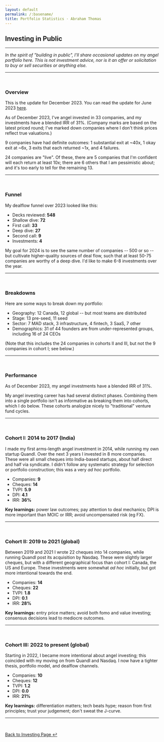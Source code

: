 ```yaml
---
layout: default
permalink: /:basename/
title: Portfolio Statistics · Abraham Thomas
---
```


## Investing in Public

----

*In the spirit of "building in public", I'll share occasional updates on my angel portfolio here.  This is not investment advice, nor is it an offer or solicitation to buy or sell securities or anything else.*

---

<br/>

### Overview

This is the update for December 2023.  You can read the update for June 2023 [here](/portfolio-statistics-2023-06).

As of December 2023, I've angel invested in 33 companies, and my investments have a blended IRR of 31%. (Company marks are based on the latest priced round; I've marked down companies where I don't think prices reflect true valuations.)

9 companies have had definite outcomes: 1 substantial exit at ~40x, 1 okay exit at ~6x, 3 exits that each returned ~1x, and 4 failures.

24 companies are "live".  Of these, there are 5 companies that I'm confident will each return at least 10x; there are 6 others that I am pessimistic about; and it's too early to tell for the remaining 13.


---

<br/>

### Funnel

My dealflow funnel over 2023 looked like this:

* Decks reviewed: **548**
* Shallow dive: **72**
* First call: **33**
* Deep dive: **27**
* Second call: **9**
* Investments: **4** 

My goal for 2024 is to see the same number of companies -- 500 or so -- but cultivate higher-quality sources of deal flow, such that at least 50-75 companies are worthy of a deep dive. I'd like to make 6-8 investments over the year.


---

<br/>


### Breakdowns

Here are some ways to break down my portfolio:

* Geography: 12 Canada, 12 global -- but most teams are distributed 
* Stage: 13 pre-seed, 11 seed 
* Sector: 7 MAD stack, 3 infrastructure, 4 fintech, 3 SaaS, 7 other
* Demographics: 31 of 44 founders are from under-represented groups, including 16 of 24 CEOs

(Note that this includes the 24 companies in cohorts II and III, but not the 9 companies in cohort I; see below.)

---

<br/>


### Performance

As of December 2023, my angel investments have a blended IRR of 31%.  

My angel investing career has had several distinct phases.  Combining them into a single portfolio isn't as informative as breaking them into cohorts, which I do below.  These cohorts analogize nicely to "traditional" venture fund cycles.

----

<br/>


### Cohort I: 2014 to 2017 (India)

I made my first arms-length angel investment in 2014, while running my own startup Quandl.  Over the next 3 years I invested in 8 more companies.  These were all small cheques into India-based startups, about half direct and half via syndicate.  I didn't follow any systematic strategy for selection or portfolio construction; this was a very *ad hoc* portfolio.  

* Companies: **9**  
* Cheques: **14**  
* TVPI: **5.9**  
* DPI: **4.1**  
* IRR: **36%**  

**Key learnings:** power law outcomes; pay attention to deal mechanics; DPI is more important than MOIC or IRR; avoid uncompensated risk (eg FX).


----

<br/>


### Cohort II: 2019 to 2021 (global)

Between 2019 and 2021 I wrote 22 cheques into 14 companies, while running Quandl post its acquisition by Nasdaq.  These were slightly larger cheques, but with a different geographical focus than cohort I: Canada, the US and Europe.  These investments were somewhat *ad hoc* initially, but got more intentional towards the end.

* Companies: **14**  
* Cheques: **22**  
* TVPI: **1.8**  
* DPI: **0.1**  
* IRR: **28%**  

**Key learnings:** entry price matters; avoid both fomo and value investing; consensus decisions lead to mediocre outcomes.  

----

<br/>

### Cohort III: 2022 to present (global)

Starting in 2022, I became more intentional about angel investing; this coincided with my moving on from Quandl and Nasdaq.  I now have a tighter thesis, portfolio model, and dealflow channels.  

* Companies: **10**  
* Cheques: **12**  
* TVPI: **1.2**  
* DPI: **0.0**  
* IRR: **21%**  

**Key learnings:** differentiation matters; tech beats hype; reason from first principles; trust your judgement; don't sweat the J-curve.

----

<br/>

[Back to Investing Page ↩](/investing)

<br/>
<br/>